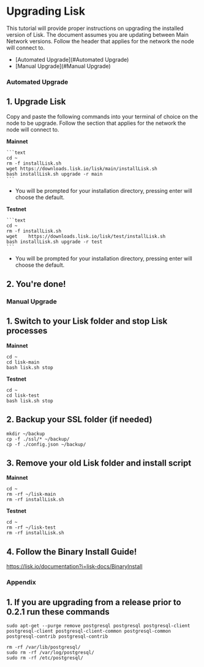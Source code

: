 # Upgrading Lisk

This tutorial will provide proper instructions on upgrading the installed version of Lisk. The document assumes you are updating between Main Network versions. Follow the header that applies for the network the node will connect to.

- [Automated Upgrade](#Automated Upgrade)
- [Manual Upgrade](#Manual Upgrade)


### Automated Upgrade

## 1. Upgrade Lisk

Copy and paste the following commands into your terminal of choice on the node to be upgrade. Follow the section that applies for the network the node will connect to.

**Mainnet**

	```text
	cd ~
	rm -f installLisk.sh
	wget https://downloads.lisk.io/lisk/main/installLisk.sh
	bash installLisk.sh upgrade -r main
	```

 * You will be prompted for your installation directory, pressing enter will choose the default.

**Testnet**

	```text
	cd ~
	rm -f installLisk.sh
	wget	https://downloads.lisk.io/lisk/test/installLisk.sh
	bash installLisk.sh upgrade -r test
	```   
 * You will be prompted for your installation directory, pressing enter will choose the default.


## 2. You're done!

### Manual Upgrade

## 1. Switch to your Lisk folder and stop Lisk processes

**Mainnet**

```text
cd ~
cd lisk-main
bash lisk.sh stop
```

**Testnet**
```text
cd ~
cd lisk-test
bash lisk.sh stop
```

## 2. Backup your SSL folder (if needed)

```text
mkdir ~/backup
cp -f ./ssl/* ~/backup/
cp -f ./config.json ~/backup/
```

## 3. Remove your old Lisk folder and install script

**Mainnet**
```text
cd ~
rm -rf ~/lisk-main
rm -rf installLisk.sh
```

**Testnet**
```text
cd ~
rm -rf ~/lisk-test
rm -rf installLisk.sh
```

## 4. Follow the Binary Install Guide!

https://lisk.io/documentation?i=lisk-docs/BinaryInstall


### Appendix

## 1. If you are upgrading from a release prior to 0.2.1 run these commands

```text
sudo apt-get --purge remove postgresql postgresql postgresql-client postgresql-client postgresql-client-common postgresql-common postgresql-contrib postgresql-contrib

rm -rf /var/lib/postgresql/
sudo rm -rf /var/log/postgresql/
sudo rm -rf /etc/postgresql/
```
